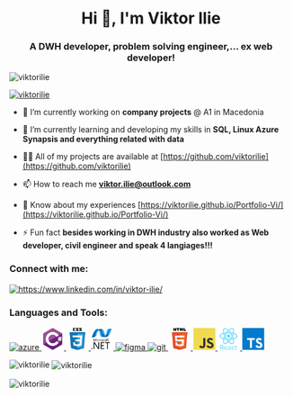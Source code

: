 <h1 align="center">Hi 👋, I'm Viktor Ilie</h1>
<h3 align="center">A DWH developer, problem solving engineer,... ex web developer!</h3>

<p align="left"> <img src="https://komarev.com/ghpvc/?username=viktorilie&label=Profile%20views&color=0e75b6&style=flat" alt="viktorilie" /> </p>

<p align="left"> <a href="https://github.com/ryo-ma/github-profile-trophy"><img src="https://github-profile-trophy.vercel.app/?username=viktorilie" alt="viktorilie" /></a> </p>

- 🔭 I’m currently working on **company projects** @ A1 in Macedonia

- 🌱 I’m currently learning and developing my skills in  **SQL, Linux Azure Synapsis and everything related with data**

- 👨‍💻 All of my projects are available at [https://github.com/viktorilie](https://github.com/viktorilie)

- 📫 How to reach me **viktor.ilie@outlook.com**

- 📄 Know about my experiences [https://viktorilie.github.io/Portfolio-Vi/](https://viktorilie.github.io/Portfolio-Vi/)

- ⚡ Fun fact **besides working in DWH industry also worked as Web developer, civil engineer and speak 4 langiages!!!**

<h3 align="left">Connect with me:</h3>
<p align="left">
<a href="https://linkedin.com/in/https://www.linkedin.com/in/viktor-ilie/" target="blank"><img align="center" src="https://raw.githubusercontent.com/rahuldkjain/github-profile-readme-generator/master/src/images/icons/Social/linked-in-alt.svg" alt="https://www.linkedin.com/in/viktor-ilie/" height="30" width="40" /></a>
</p>

<h3 align="left">Languages and Tools:</h3>
<p align="left"> <a href="https://azure.microsoft.com/en-in/" target="_blank" rel="noreferrer"> <img src="https://www.vectorlogo.zone/logos/microsoft_azure/microsoft_azure-icon.svg" alt="azure" width="40" height="40"/> </a> <a href="https://www.w3schools.com/cs/" target="_blank" rel="noreferrer"> <img src="https://raw.githubusercontent.com/devicons/devicon/master/icons/csharp/csharp-original.svg" alt="csharp" width="40" height="40"/> </a> <a href="https://www.w3schools.com/css/" target="_blank" rel="noreferrer"> <img src="https://raw.githubusercontent.com/devicons/devicon/master/icons/css3/css3-original-wordmark.svg" alt="css3" width="40" height="40"/> </a> <a href="https://dotnet.microsoft.com/" target="_blank" rel="noreferrer"> <img src="https://raw.githubusercontent.com/devicons/devicon/master/icons/dot-net/dot-net-original-wordmark.svg" alt="dotnet" width="40" height="40"/> </a> <a href="https://www.figma.com/" target="_blank" rel="noreferrer"> <img src="https://www.vectorlogo.zone/logos/figma/figma-icon.svg" alt="figma" width="40" height="40"/> </a> <a href="https://git-scm.com/" target="_blank" rel="noreferrer"> <img src="https://www.vectorlogo.zone/logos/git-scm/git-scm-icon.svg" alt="git" width="40" height="40"/> </a> <a href="https://www.w3.org/html/" target="_blank" rel="noreferrer"> <img src="https://raw.githubusercontent.com/devicons/devicon/master/icons/html5/html5-original-wordmark.svg" alt="html5" width="40" height="40"/> </a> <a href="https://developer.mozilla.org/en-US/docs/Web/JavaScript" target="_blank" rel="noreferrer"> <img src="https://raw.githubusercontent.com/devicons/devicon/master/icons/javascript/javascript-original.svg" alt="javascript" width="40" height="40"/> </a> <a href="https://reactjs.org/" target="_blank" rel="noreferrer"> <img src="https://raw.githubusercontent.com/devicons/devicon/master/icons/react/react-original-wordmark.svg" alt="react" width="40" height="40"/> </a> <a href="https://www.typescriptlang.org/" target="_blank" rel="noreferrer"> <img src="https://raw.githubusercontent.com/devicons/devicon/master/icons/typescript/typescript-original.svg" alt="typescript" width="40" height="40"/> </a> </p>

<p><img align="left" src="https://github-readme-stats.vercel.app/api/top-langs?username=viktorilie&show_icons=true&locale=en&layout=compact" alt="viktorilie" /></p>

<p>&nbsp;<img align="center" src="https://github-readme-stats.vercel.app/api?username=viktorilie&show_icons=true&locale=en" alt="viktorilie" /></p>

<p><img align="center" src="https://github-readme-streak-stats.herokuapp.com/?user=viktorilie&" alt="viktorilie" /></p>
